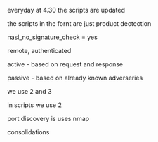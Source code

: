 everyday at 4.30 the scripts are updated

the scripts in the fornt are just product dectection

nasl_no_signature_check = yes

remote, authenticated

active - based on request and response

passive - based on already known adverseries


we use 2 and 3

in scripts we use 2


port discovery is uses nmap


consolidations 
